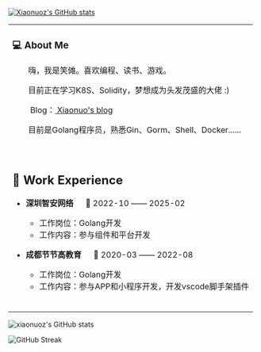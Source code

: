 
<div align="left">

[![Xiaonuoz's GitHub stats](https://github-immortality.vercel.app/api?username=xiaonuoz)](https://github.com/xiaonuoz)

<table>
  
<tr><td>

### 💻 About Me

<p>&emsp;&emsp;嗨，我是笑傩。喜欢编程、读书、游戏。</p>
<p>&emsp;&emsp;目前正在学习K8S、Solidity，梦想成为头发茂盛的大佬  :)</p>
<p>&emsp;&emsp; Blog：<a href="https://xiaonuoz.github.io/" target="_blank"> Xiaonuo's blog </a></p>
<p>&emsp;&emsp;目前是Golang程序员，熟悉Gin、Gorm、Shell、Docker......</p>

  <!-- for beauty 留个空行好看点 -->
  <div>&nbsp;</div>

</td></tr>

<tr><td>

## 🏢 Work Experience

- **深圳智安网络**  &emsp; 📌 2022-10 —— 2025-02

  - 工作岗位：Golang开发
  - 工作内容：参与组件和平台开发

- **成都节节高教育**  &emsp; 📌 2020-03 —— 2022-08

  - 工作岗位：Golang开发
  - 工作内容：参与APP和小程序开发，开发vscode脚手架插件


  <!-- for beauty 留个空行好看点 -->
  <div>&nbsp;</div>
  
</td></tr>


</table>

<!-- ![Top Langs](https://github-readme-stats.vercel.app/api/top-langs/?username=xiaonuoz) -->
![xiaonuoz's GitHub stats](https://github-readme-stats.vercel.app/api?username=xiaonuoz&theme=tokyonight)

![GitHub Streak](https://streak-stats.demolab.com/?user=xiaonuoz&theme=dark&hide_border=true)

